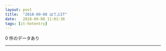 ```yaml
---
layout: post
title:  "2018-09-08 はてぶIT"
date:   2018-09-08 11:01:36
tags: [it-hotentry]
---
```

0 件のデータあり

<hr>
